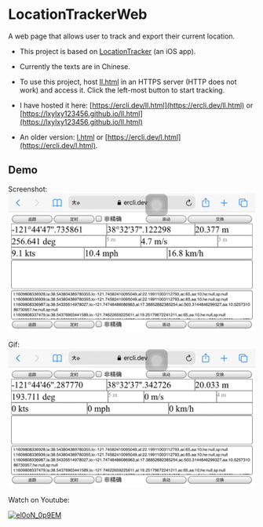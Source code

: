 # LocationTrackerWeb

A web page that allows user to track and export their current location.

* This project is based on
 [LocationTracker](https://github.com/lxylxy123456/LocationTracker)
 (an iOS app).

* Currently the texts are in Chinese.

* To use this project, host [ll.html](ll.html) in an HTTPS server (HTTP does not
  work) and access it. Click the left-most button to start tracking.

* I have hosted it here: [https://ercli.dev/ll.html](https://ercli.dev/ll.html)
 or
 [https://lxylxy123456.github.io/ll.html](https://lxylxy123456.github.io/ll.html)

* An older version: [l.html](l.html) or
  [https://ercli.dev/l.html](https://ercli.dev/l.html).

## Demo

Screenshot: ![demo.png](demo.png)

Gif: ![demo.gif](demo.gif)

Watch on Youtube:

[![el0oN_0p9EM](https://img.youtube.com/vi/el0oN_0p9EM/0.jpg)](https://www.youtube.com/watch?v=el0oN_0p9EM)


